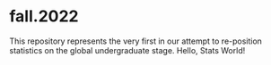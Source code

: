 # fall.2022
This repository represents the very first in our attempt to re-position statistics on the global undergraduate stage. Hello, Stats World! 
